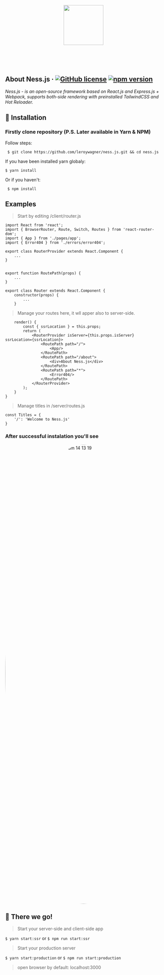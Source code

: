 <p align="center">
  <a href="https://nessjs.org">
		<br/><br/><br/><br/><br/>
    <img src="https://user-images.githubusercontent.com/106757584/175770221-a634f207-c3de-4afc-991c-d2fb32953941.png" height="128">
		<br/><br/><br/><br/><br/>
  </a>
</p>

## About Ness.js  &middot; [![GitHub license](https://img.shields.io/badge/license-MIT-blue.svg)](https://github.com/leroywagner/ness.js/license) [![npm version](https://img.shields.io/npm/v/react.svg?style=flat)](https://www.npmjs.com/package/ness.js)
<i>Ness.js - is an open-source framework based on React.js and Express.js + Webpack, supports both-side rendering with preinstalled TailwindCSS and Hot Reloader.</i>


## 🌱 Installation
### Firstly clone repository (P.S. Later available in Yarn & NPM)
Follow steps:
```
 $ git clone https://github.com/leroywagner/ness.js.git && cd ness.js
```

 If you have been installed yarn globaly:
```
$ yarn install
``` 
 Or if you haven't:
``` 
 $ npm install
```

## Examples
> Start by editing /client/router.js
```
import React from 'react';
import { BrowserRouter, Route, Switch, Routes } from 'react-router-dom';
import { App } from './pages/app';
import { Error404 } from './errors/error404';

export class RouterProvider extends React.Component {
    ...
}


export function RoutePath(props) {
    ...
}

export class Router extends React.Component {
    constructor(props) {
        ...
    }
```
> Manage your routes here, it wll apper also to server-side.
```
    render() {
        const { ssrLocation } = this.props;
        return (
            <RouterProvider isServer={this.props.isServer} ssrLocation={ssrLocation}>
                <RoutePath path="/">
                    <App/>
                </RoutePath>
                <RoutePath path="/about">
                    <div>About Ness.js</div>
                </RoutePath>
                <RoutePath path="*">
                    <Error404/>
                </RoutePath>
            </RouterProvider>
        );
    }
}
```
> Manage titles in /server/routes.js
```
const Titles = {
	'/': 'Welcome to Ness.js'
}
```

### After successful instalation you'll see
<img width="1471" alt="Bildschirmfoto 2022-06-25 um 14 13 19" style="border-radius:50%" src="https://user-images.githubusercontent.com/106757584/175771062-a85b76d8-4774-4650-95d4-979774cf9ad0.png">


## 🚀 There we go!
> Start your server-side and client-side app

``` $ yarn start:ssr ```
or
``` $ npm run start:ssr ```

> Start your production server

``` $ yarn start:production ```
or
``` $ npm run start:production ```

> open browser by default: localhost:3000
